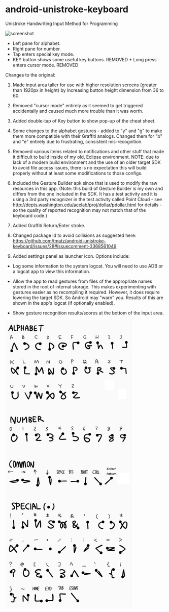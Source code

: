 # android-unistroke-keyboard

Unistroke Handwriting Input Method for Programming

<img alt="screenshot" src="./docs/images/screenshot.png" width="400px">

* Left pane for alphabet.
* Right pane for number.
* Tap enters special key mode.
* KEY button shows some useful key buttons.
REMOVED * Long press enters cursor mode. REMOVED

Changes to the original:

1. Made input area taller for use with higher resolution screens (greater than 1920px in height) by increasing button height dimension from 36 to 60.

2. Removed "cursor mode" entirely as it seemed to get triggered accidentally and caused much more trouble than it was worth.

3. Added double-tap of Key button to show pop-up of the cheat sheet.

4. Some changes to the alphabet gestures - added to "y" and "g" to make them more compatible with their Graffiti analogs. Changed them for "b" and "e" entirely due to frustrating, consistent mis-recognition.

5. Removed various items related to notifications and other stuff that made it difficult to build inside of my old, Eclipse environment. NOTE: due to lack of a modern build environment and the use of an older target SDK to avoid file access issues,
there is no expectation this will build properly without at least some modifications to those configs.

6. Included the Gesture Builder apk since that is used to modify the raw resources in this app. (Note: this build of Gesture Builder is my own and differs from the one included in the SDK. It has a test activity and it is using a 3rd party recognizer in
the test activity called Point Cloud - see http://depts.washington.edu/acelab/proj/dollar/pdollar.html for details - so the quality of reported recognition may not match that of the keyboard code.)

7. Added Graffiti Return/Enter stroke.

8. Changed package id to avoid collisions as suggested here: https://github.com/tmatz/android-unistroke-keyboard/issues/28#issuecomment-3368561049

9. Added settings panel as launcher icon. Options include:

 * Log some information to the system logcat. You will need to use ADB or a logcat app to view this information.

 * Allow the app to read gestures from files of the appropriate names stored in the root of internal storage. This makes experimenting with gestures easier as no recompiling it required. However, it does require lowering the target SDK. So Android may
"warn" you. Results of this are shown in the app's logcat (if optionally enabled).

 * Show gesture recognition results/scores at the bottom of the input area.

<img alt="gesture" src="./docs/images/gesture.png" width="400px">

